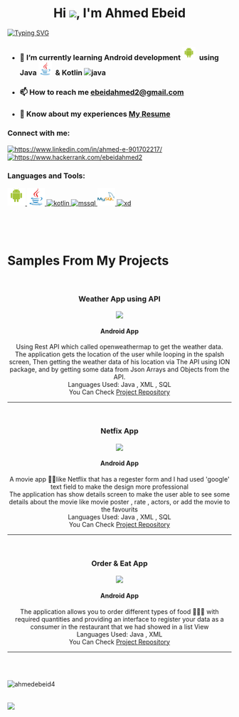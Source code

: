 <h1 align="center">Hi <img src="https://media.giphy.com/media/hvRJCLFzcasrR4ia7z/giphy.gif" width="35">, I'm Ahmed Ebeid </h1>

[![Typing SVG](https://readme-typing-svg.herokuapp.com?size=30&center=true&vCenter=true&lines=Android+Developer;Desktop+Developer)](https://git.io/typing-svg)

<h3>
  
- 🌱 I’m currently learning Android development <img src="https://raw.githubusercontent.com/devicons/devicon/master/icons/android/android-original-wordmark.svg" alt="android" width="30" height="30"/>&nbsp; using    <b> Java</b> <img src="https://raw.githubusercontent.com/devicons/devicon/master/icons/java/java-original.svg" alt="java" width="30" height="30"/>&nbsp; & <b> Kotlin </b><img src="https://www.vectorlogo.zone/logos/kotlinlang/kotlinlang-icon.svg" alt="java" width="30" height="20"/>

</h3>

<h3>
  
- 📫 How to reach me <b>ebeidahmed2@gmail.com</b>
  
</h3>

<h3>

- 📄 Know about my experiences <b><a href="https://drive.google.com/file/d/1exvx1dRZi65yB7G-uwu3Z5XtrUO4vONP/view?usp=sharing">My Resume</a></b></h3>

</h3>
<h3 align="left">Connect with me:</h3>
<p align="left">
<a href="https://www.linkedin.com/in/ahmed-ebeid-901702217/" target="blank"><img align="center" src="https://raw.githubusercontent.com/rahuldkjain/github-profile-readme-generator/master/src/images/icons/Social/linked-in-alt.svg" alt="https://www.linkedin.com/in/ahmed-e-901702217/" height="30" width="40" /></a>
<a href="https://www.hackerrank.com/ebeidahmed2?hr_r=1" target="blank"><img align="center" src="https://raw.githubusercontent.com/rahuldkjain/github-profile-readme-generator/master/src/images/icons/Social/hackerrank.svg" alt="https://www.hackerrank.com/ebeidahmed2" height="30" width="40" /></a>
</p>

<h3 align="left">Languages and Tools:</h3>
<p align="left"> <a href="https://developer.android.com" target="_blank" rel="noreferrer"> <img src="https://raw.githubusercontent.com/devicons/devicon/master/icons/android/android-original-wordmark.svg" alt="android" width="40" height="40"/> </a> <a href="https://www.java.com" target="_blank" rel="noreferrer"> <img src="https://raw.githubusercontent.com/devicons/devicon/master/icons/java/java-original.svg" alt="java" width="40" height="40"/> </a> <a href="https://kotlinlang.org" target="_blank" rel="noreferrer"> <img src="https://www.vectorlogo.zone/logos/kotlinlang/kotlinlang-icon.svg" alt="kotlin" width="40" height="40"/> </a> <a href="https://www.microsoft.com/en-us/sql-server" target="_blank" rel="noreferrer"> <img src="https://www.svgrepo.com/show/303229/microsoft-sql-server-logo.svg" alt="mssql" width="40" height="40"/> </a> <a href="https://www.mysql.com/" target="_blank" rel="noreferrer"> <img src="https://raw.githubusercontent.com/devicons/devicon/master/icons/mysql/mysql-original-wordmark.svg" alt="mysql" width="40" height="40"/> </a> <a href="https://www.adobe.com/products/xd.html" target="_blank" rel="noreferrer"> <img src="https://cdn.worldvectorlogo.com/logos/adobe-xd.svg" alt="xd" width="40" height="40"/> </a> </p>

<br>
<br>
<br>


<h1>Samples From My Projects</h1>

<br>

<center>
<h3 align="center"> Weather App using API</h3>
<a href="https://github.com/AhmedEbeid4/Weather-App">

<img align="center" src="https://user-images.githubusercontent.com/90563044/177055519-4b570787-2594-451a-b17d-070c7821159e.jpeg"/>
  </a>
  <br>
    <h4 align="center">Android App</h4>

  <p align="center">
    Using Rest API which called openweathermap to get the weather data.
    <br>
    The application gets the location of the user while looping in the spalsh screen, Then getting the weather data of his location via The API using ION package, and  by getting some data from Json Arrays and Objects from the API.
    <br>
    Languages Used: Java , XML , SQL
    <br>
    You Can Check <a href="https://github.com/AhmedEbeid4/Weather-App">Project Repository</a>
  </p>
</center>
<hr>
<br>


<center>
<h3 align="center">Netfix App</h3>
<a href="https://github.com/AhmedEbeid4/Netflix-App">
<img align="center" src="https://user-images.githubusercontent.com/90563044/178348780-edf780ac-a249-4ecd-9468-66360521f5ab.jpeg"  />
</a>
  <br>
  <h4 align="center">Android App</h4>
  <p align="center">
A movie app 📱🎦like Netflix that has a regester form and I had used 'google' text field to make the design more professional
    <br>
The application has show details screen to make the user able to see some details about the movie like movie poster , rate , actors, or add the movie to the favourits
    <br>
    Languages Used: Java , XML , SQL
    <br>
    You Can Check <a href="https://github.com/AhmedEbeid4/Netflix-App">Project Repository</a>
  </p>
</center>

<hr>
<br>


<center>
<h3 align="center">Order & Eat App</h3>
<a href="https://github.com/AhmedEbeid4/Order-Eat-App">
<img align="center" src="https://user-images.githubusercontent.com/90563044/177055547-1f3e9839-d9d1-4089-b085-2f0ed39466de.jpeg"   />
</a>
    <h4 align="center">Android App</h4>

   <p align="center">
The application allows you to order different types of food 🍔🍕🍞 with required quantities and providing an interface to register your data as a consumer in the restaurant that we had showed in a list View
    <br>
    Languages Used: Java , XML 
    <br>
    You Can Check <a href="https://github.com/AhmedEbeid4/Order-Eat-App">Project Repository</a>
  </p>
</center>


<hr>
<br>
<br>

<p><img align="center" src="https://github-readme-stats.vercel.app/api/top-langs?username=ahmedebeid4&show_icons=true&locale=en&layout=compact" alt="ahmedebeid4" width="600" height="300"/></p>





<br>





<img align="center" src="https://github-readme-stats.vercel.app/api?username=AhmedEbeid4_icons=true&theme=radical" />


